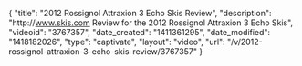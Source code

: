 {
    "title": "2012 Rossignol Attraxion 3 Echo Skis Review",
    "description": "http:\/\/www.skis.com Review for the 2012 Rossignol Attraxion 3 Echo Skis",
    "videoid": "3767357",
    "date_created": "1411361295",
    "date_modified": "1418182026",
    "type": "captivate",
    "layout": "video",
    "url": "\/v\/2012-rossignol-attraxion-3-echo-skis-review\/3767357"
}